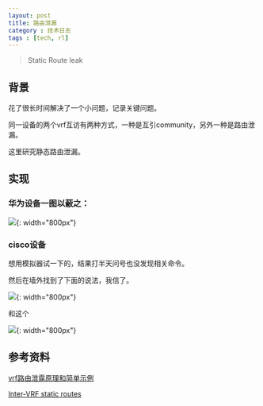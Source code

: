 ```yaml
---
layout: post
title: 路由泄漏
category : 技术日志
tags : [tech, rl]
---
```


>Static Route leak

## 背景

花了很长时间解决了一个小问题，记录关键问题。

同一设备的两个vrf互访有两种方式，一种是互引community，另外一种是路由泄漏。

这里研究静态路由泄漏。

## 实现

### 华为设备一图以蔽之：

![](   https://themeiwu.com/img/tech/tech1227.png){: width="800px"}

### cisco设备

想用模拟器试一下的，结果打半天问号也没发现相关命令。

然后在墙外找到了下面的说法，我信了。

![](   https://themeiwu.com/img/tech/tech122701.PNG){: width="800px"}

和这个

![](   https://themeiwu.com/img/tech/tech122702.PNG){: width="800px"}


## 参考资料

[vrf路由泄露原理和简单示例](https://blog.csdn.net/jamie1025/article/details/70145259)

[Inter-VRF static routes](https://blog.ipspace.net/2009/06/inter-vrf-static-routes.html)
